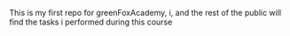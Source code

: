 This is my first repo for greenFoxAcademy, i, and the rest of the public will find the tasks i performed during this course
